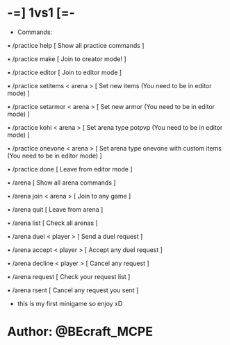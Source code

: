 # -=] 1vs1 [=-

- Commands:

• /practice help [ Show all practice commands ]

• /practice make [ Join to creator mode! ]

• /practice editor [ Join to editor mode ]

• /practice setitems < arena > [ Set new items (You need to be in editor mode) ]

• /practice setarmor < arena > [ Set new armor (You need to be in editor mode) ]

• /practice kohi < arena > [ Set arena type potpvp (You need to be in editor mode) ]

• /practice onevone < arena > [ Set arena type onevone with custom items (You need to be in editor mode) ]

• /practice done [ Leave from editor mode ]

• /arena [ Show all arena commands ]

• /arena  join  < arena > [ Join to any game ]

• /arena quit [ Leave from arena ]

• /arena list [ Check all arenas ]

• /arena duel < player > [ Send a duel request ]

• /arena accept < player > [ Accept any duel request ]

• /arena decline < player > [ Cancel any request ]

• /arena request [ Check your request list ]

• /arena rsent [ Cancel any request you sent ]


- this is my first minigame so enjoy xD

# Author: @BEcraft_MCPE